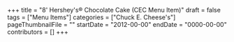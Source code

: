 +++
title = "8' Hershey's® Chocolate Cake (CEC Menu Item)"
draft = false
tags = ["Menu Items"]
categories = ["Chuck E. Cheese's"]
pageThumbnailFile = ""
startDate = "2012-00-00"
endDate = "0000-00-00"
contributors = []
+++
